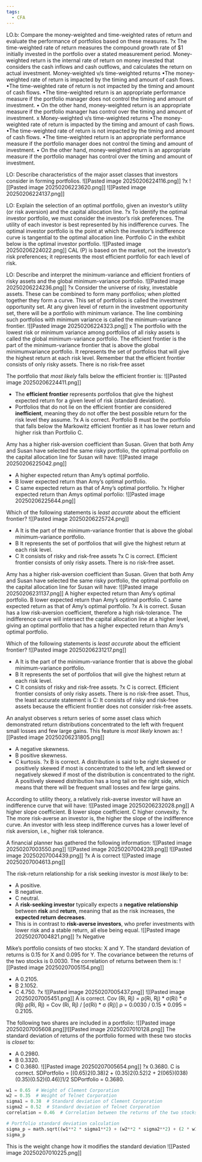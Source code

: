 ```yaml
---
tags:
  - CFA
---
```




LO.b: Compare the money-weighted and time-weighted rates of return and evaluate the performance of portfolios based on these measures. 
?x
The time-weighted rate of return measures the compound growth rate of $1 initially invested in the portfolio over a stated measurement period. Money-weighted return is the internal rate of return on money invested that considers the cash inflows and cash outflows, and calculates the return on actual investment. Money-weighted v/s time-weighted returns 
•The money-weighted rate of return is impacted by the timing and amount of cash flows. 
•The time-weighted rate of return is not impacted by the timing and amount of cash flows. 
•The time-weighted return is an appropriate performance measure if the portfolio manager does not control the timing and amount of investment. 
• On the other hand, money-weighted return is an appropriate measure if the portfolio manager has control over the timing and amount of investment.
x
Money-weighted v/s time-weighted returns
•The money-weighted rate of return is impacted by the timing and amount of cash flows. 
•The time-weighted rate of return is not impacted by the timing and amount of cash flows. 
•The time-weighted return is an appropriate performance measure if the portfolio manager does not control the timing and amount of investment. 
• On the other hand, money-weighted return is an appropriate measure if the portfolio manager has control over the timing and amount of investment.


LO: Describe characteristics of the major asset classes that investors consider in forming portfolios. 
![[Pasted image 20250206224116.png]]
?x
![[Pasted image 20250206223620.png]]
![[Pasted image 20250206224137.png]]


LO: Explain the selection of an optimal portfolio, given an investor’s utility (or risk aversion) and the capital allocation line. 
?x
To identify the optimal investor portfolio, we must consider the investor’s risk preferences. The utility of each investor is best represented by his indifference curves. The optimal investor portfolio is the point at which the investor’s indifference curve is tangential to the optimal allocation line. Portfolio C in the exhibit below is the optimal investor portfolio.
![[Pasted image 20250206224022.png]]
CAL (P) is based on the market, not the investor’s risk preferences; it represents the most efficient portfolio for each level of risk.


LO: Describe and interpret the minimum-variance and efficient frontiers of risky assets and the global minimum-variance portfolio.
![[Pasted image 20250206224236.png]]
?x
Consider the universe of risky, investable assets. These can be combined to form many portfolios; when plotted together they form a curve. This set of portfolios is called the investment opportunity set. At any given level of return in the investment opportunity set, there will be a portfolio with minimum variance. The line combining such portfolios with minimum variance is called the minimum-variance frontier. 
![[Pasted image 20250206224323.png]]
x
The portfolio with the lowest risk or minimum variance among portfolios of all risky assets is called the global minimum-variance portfolio. The efficient frontier is the part of the minimum-variance frontier that is above the global minimumvariance portfolio. It represents the set of portfolios that will give the highest return at each risk level. Remember that the efficient frontier consists of only risky assets. There is no risk-free asset


The portfolio that _most likely_ falls below the efficient frontier is:
![[Pasted image 20250206224411.png]]
- The **efficient frontier** represents portfolios that give the highest expected return for a given level of risk (standard deviation).
- Portfolios that do not lie on the efficient frontier are considered **inefficient**, meaning they do not offer the best possible return for the risk level they assume.
?x
A is correct. Portfolio B must be the portfolio that falls below the Markowitz efficient frontier as it has lower return and higher risk than Portfolio C.


Amy has a higher risk-aversion coefficient than Susan. Given that both Amy and Susan have selected the same risky portfolio, the optimal portfolio on the capital allocation line for Susan will have:
![[Pasted image 20250206225042.png]]
- A    higher expected return than Amy’s optimal portfolio.
- B    lower expected return than Amy’s optimal portfolio.
- C    same expected return as that of Amy’s optimal portfolio.
?x
Higher expected return than Amys optimal porfolio:
![[Pasted image 20250206225644.png]]


Which of the following statements is _least accurate_ about the efficient frontier?
![[Pasted image 20250206225724.png]]
- A    It is the part of the minimum-variance frontier that is above the global minimum-variance portfolio.
- B    It represents the set of portfolios that will give the highest return at each risk level.
- C    It consists of risky and risk-free assets
?x
C is correct. Efficient frontier consists of only risky assets. There is no risk-free asset.


Amy has a higher risk-aversion coefficient than Susan. Given that both Amy and Susan have selected the same risky portfolio, the optimal portfolio on the capital allocation line for Susan will have: 
![[Pasted image 20250206231137.png]]
A higher expected return than Amy’s optimal portfolio. 
B lower expected return than Amy’s optimal portfolio. 
C same expected return as that of Amy’s optimal portfolio.
?x
A is correct. Susan has a low risk-aversion coefficient, therefore a high risk-tolerance. The indifference curve will intersect the capital allocation line at a higher level, giving an optimal portfolio that has a higher expected return than Amy’s optimal portfolio.


Which of the following statements is _least accurate_ about the efficient frontier?
![[Pasted image 20250206231217.png]]
- A    It is the part of the minimum-variance frontier that is above the global minimum-variance portfolio.
- B    It represents the set of portfolios that will give the highest return at each risk level.
- C    It consists of risky and risk-free assets.
?x
C is correct. Efficient frontier consists of only risky assets. There is no risk-free asset. Thus, the least accurate statement is C: It consists of risky and risk-free assets because the efficient frontier does not consider risk-free assets.


An analyst observes s return series of some asset class which demonstrated return distributions concentrated to the left with frequent small losses and few large gains. This feature is _most likely_ known as:
![[Pasted image 20250206231805.png]]
- A    negative skewness.
- B    positive skewness.
- C    kurtosis.
?x
B is correct. A distribution is said to be right skewed or positively skewed if most is concentrated to the left, and left skewed or negatively skewed if most of the distribution is concentrated to the right. A positively skewed distribution has a long tail on the right side, which means that there will be frequent small losses and few large gains.


According to utility theory, a relatively risk-averse investor will have an indifference curve that will have:
![[Pasted image 20250206232028.png]]
A higher slope coefficient.
B lower slope coefficient.
C higher convexity.
?x
The more risk-averse an investor is, the higher the slope of the indifference curve. An investor with less steep indifference curves has a lower level of risk aversion, i.e., higher risk tolerance.


A financial planner has gathered the following information:
![[Pasted image 20250207003550.png]]
![[Pasted image 20250207004239.png]]
![[Pasted image 20250207004439.png]]
?x
A is correct
![[Pasted image 20250207004613.png]]



The risk-return relationship for a risk seeking investor is _most likely_ to be:
- A    positive.
- B negative.
- C    neutral.
- A **risk-seeking investor** typically expects a **negative relationship** between **risk** and **return**, meaning that as the risk increases, the **expected return decreases**.
- This is in contrast to **risk-averse investors**, who prefer investments with lower risk and a stable return, all else being equal.
![[Pasted image 20250207004821.png]]
?x
Negative

Mike’s portfolio consists of two stocks: X and Y. The standard deviation of returns is 0.15 for X and 0.095 for Y. The covariance between the returns of the two stocks is 0.0030. The correlation of returns between them is:
![[Pasted image 20250207005154.png]]
- A    0.2105.
- B    2.1052.
- C    4.750.
?x
![[Pasted image 20250207005437.png]]
![[Pasted image 20250207005451.png]]
A is correct.
Cov (Ri, Rj) = ρ(Ri, Rj) * σ(Ri) * σ (Rj)
ρ(Ri, Rj) = Cov (Ri, Rj) / [σ(Ri) * σ (Rj)]
ρ = 0.0030 / 0.15 * 0.095 = 0.2105.


The following two shares are included in a portfolio:
![[Pasted image 20250207005608.png]]![[Pasted image 20250207010128.png]]
The standard deviation of returns of the portfolio formed with these two stocks is _closet_ to:
- A   0.2980.
- B    0.3320.
- C    0.3680.
![[Pasted image 20250207005654.png]]
?x
0.3680.
C is correct.
SDPortfolio = [(0.65)2(0.38)2 + (0.35)2(0.52)2 + 2(065)(038)(0.35)(0.52)(0.46)]1/2
SDPortfolio = 0.3680.
```python
w1 = 0.65  # Weight of Clement Corporation
w2 = 0.35  # Weight of Telnet Corporation
sigma1 = 0.38  # Standard deviation of Clement Corporation
sigma2 = 0.52  # Standard deviation of Telnet Corporation
correlation = 0.46  # Correlation between the returns of the two stocks

# Portfolio standard deviation calculation
sigma_p = math.sqrt((w1**2 * sigma1**2) + (w2**2 * sigma2**2) + (2 * w1 * w2 * sigma1 * sigma2 * correlation))
sigma_p
```
This is the weight change how it modifies the standard deviation
![[Pasted image 20250207010225.png]]